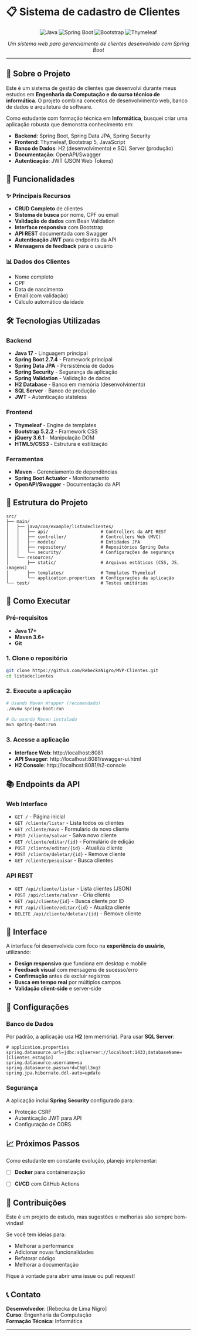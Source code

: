 # 📋 Sistema de cadastro de Clientes

<div align="center">

![Java](https://img.shields.io/badge/Java-17-orange?style=for-the-badge&logo=java&logoColor=white)
![Spring Boot](https://img.shields.io/badge/Spring%20Boot-2.7.4-brightgreen?style=for-the-badge&logo=spring&logoColor=white)
![Bootstrap](https://img.shields.io/badge/Bootstrap-5.2.2-purple?style=for-the-badge&logo=bootstrap&logoColor=white)
![Thymeleaf](https://img.shields.io/badge/Thymeleaf-005F0F?style=for-the-badge&logo=thymeleaf&logoColor=white)

*Um sistema web para gerenciamento de clientes desenvolvido com Spring Boot*

</div>

---

## 🎯 Sobre o Projeto

Este é um sistema de gestão de clientes que desenvolvi durante meus estudos em **Engenharia da Computação e do curso técnico de informática**. O projeto combina conceitos de desenvolvimento web, banco de dados e arquitetura de software.

Como estudante com formação técnica em **Informática**, busquei criar uma aplicação robusta que demonstra conhecimento em:

- **Backend**: Spring Boot, Spring Data JPA, Spring Security
- **Frontend**: Thymeleaf, Bootstrap 5, JavaScript
- **Banco de Dados**: H2 (desenvolvimento) e SQL Server (produção)
- **Documentação**: OpenAPI/Swagger
- **Autenticação**: JWT (JSON Web Tokens)

## 🚀 Funcionalidades

### ✨ Principais Recursos
- **CRUD Completo** de clientes
- **Sistema de busca** por nome, CPF ou email
- **Validação de dados** com Bean Validation
- **Interface responsiva** com Bootstrap
- **API REST** documentada com Swagger
- **Autenticação JWT** para endpoints da API
- **Mensagens de feedback** para o usuário

### 📊 Dados dos Clientes
- Nome completo
- CPF 
- Data de nascimento
- Email (com validação)
- Cálculo automático da idade

## 🛠️ Tecnologias Utilizadas

### Backend
- **Java 17** - Linguagem principal
- **Spring Boot 2.7.4** - Framework principal
- **Spring Data JPA** - Persistência de dados
- **Spring Security** - Segurança da aplicação
- **Spring Validation** - Validação de dados
- **H2 Database** - Banco em memória (desenvolvimento)
- **SQL Server** - Banco de produção
- **JWT** - Autenticação stateless

### Frontend
- **Thymeleaf** - Engine de templates
- **Bootstrap 5.2.2** - Framework CSS
- **jQuery 3.6.1** - Manipulação DOM
- **HTML5/CSS3** - Estrutura e estilização

### Ferramentas
- **Maven** - Gerenciamento de dependências
- **Spring Boot Actuator** - Monitoramento
- **OpenAPI/Swagger** - Documentação da API

## 📁 Estrutura do Projeto

```
src/
├── main/
│   ├── java/com/example/listadeclientes/
│   │   ├── api/                    # Controllers da API REST
│   │   ├── controller/             # Controllers Web (MVC)
│   │   ├── modelo/                 # Entidades JPA
│   │   ├── repository/             # Repositórios Spring Data
│   │   └── security/               # Configurações de segurança
│   └── resources/
│       ├── static/                 # Arquivos estáticos (CSS, JS, imagens)
│       ├── templates/              # Templates Thymeleaf
│       └── application.properties  # Configurações da aplicação
└── test/                           # Testes unitários
```

## 🚀 Como Executar

### Pré-requisitos
- **Java 17+**
- **Maven 3.6+**
- **Git**

### 1. Clone o repositório
```bash
git clone https://github.com/RebeckaNigro/MVP-Clientes.git
cd listadeclientes
```

### 2. Execute a aplicação
```bash
# Usando Maven Wrapper (recomendado)
./mvnw spring-boot:run

# Ou usando Maven instalado
mvn spring-boot:run
```

### 3. Acesse a aplicação
- **Interface Web**: http://localhost:8081
- **API Swagger**: http://localhost:8081/swagger-ui.html
- **H2 Console**: http://localhost:8081/h2-console

## 📚 Endpoints da API

### Web Interface
- `GET /` - Página inicial
- `GET /cliente/listar` - Lista todos os clientes
- `GET /cliente/novo` - Formulário de novo cliente
- `POST /cliente/salvar` - Salva novo cliente
- `GET /cliente/editar/{id}` - Formulário de edição
- `POST /cliente/editar/{id}` - Atualiza cliente
- `POST /cliente/deletar/{id}` - Remove cliente
- `GET /cliente/pesquisar` - Busca clientes

### API REST
- `GET /api/cliente/listar` - Lista clientes (JSON)
- `POST /api/cliente/salvar` - Cria cliente
- `GET /api/cliente/{id}` - Busca cliente por ID
- `PUT /api/cliente/editar/{id}` - Atualiza cliente
- `DELETE /api/cliente/deletar/{id}` - Remove cliente

## 🎨 Interface

A interface foi desenvolvida com foco na **experiência do usuário**, utilizando:

- **Design responsivo** que funciona em desktop e mobile
- **Feedback visual** com mensagens de sucesso/erro
- **Confirmação** antes de excluir registros
- **Busca em tempo real** por múltiplos campos
- **Validação client-side** e server-side

## 🔧 Configurações

### Banco de Dados
Por padrão, a aplicação usa **H2** (em memória). Para usar **SQL Server**:

```properties
# application.properties
spring.datasource.url=jdbc:sqlserver://localhost:1433;databaseName=[Clientes_estagio]
spring.datasource.username=sa
spring.datasource.password=Ch@ll3ng3
spring.jpa.hibernate.ddl-auto=update
```

### Segurança
A aplicação inclui **Spring Security** configurado para:
- Proteção CSRF
- Autenticação JWT para API
- Configuração de CORS


## 📈 Próximos Passos

Como estudante em constante evolução, planejo implementar:

- [ ] **Docker** para containerização
- [ ] **CI/CD** com GitHub Actions


## 🤝 Contribuições

Este é um projeto de estudo, mas sugestões e melhorias são sempre bem-vindas! 

Se você tem ideias para:
- Melhorar a performance
- Adicionar novas funcionalidades
- Refatorar código
- Melhorar a documentação

Fique à vontade para abrir uma issue ou pull request!

## 📞 Contato

**Desenvolvedor**: [Rebecka de Lima Nigro]  
**Curso**: Engenharia da Computação  
**Formação Técnica**: Informática  

---

